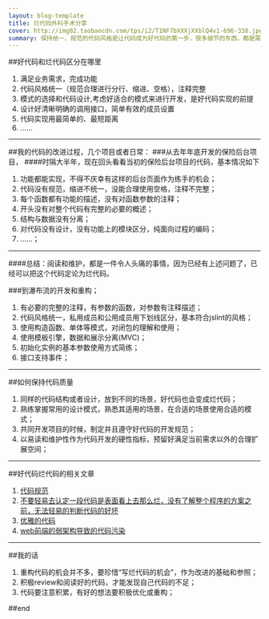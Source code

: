 ```yaml
---
layout: blog-template
title: 烂代码外科手术分享
cover: http://img02.taobaocdn.com/tps/i2/T1NF7bXXXjXXblQ4v1-696-338.jpg
summary: 保持统一、规范的代码风格是让代码成为好代码的第一步，很多细节的东西，都是需要需要养成固定的习惯。
---
```


##好代码和烂代码区分在哪里

1. 满足业务需求，完成功能
1. 代码风格统一（规范合理进行分行、缩进、空格），注释完整
1. 模式的选择和代码设计,考虑好适合的模式来进行开发，是好代码实现的前提
1. 设计好清晰明确的调用接口，简单有效的成员设置
1. 代码实现用最简单的、最短距离
1. ……


----------------------
##我的代码的改进过程，几个项目或者日常：
###从去年年底开发的保险后台项目，
####时隔大半年，现在回头看看当初的保险后台项目的代码，基本情况如下

1. 功能都能实现，不得不庆幸有这样的后台页面作为练手的机会；
1. 代码没有规范，缩进不统一，没能合理使用空格，注释不完整；
1. 每个函数都有功能的描述，没有对函数参数的注释；
1. 开头没有对整个代码有完整的必要的概述；
1. 结构与数据没有分离；
1. 对代码没有设计，没有功能上的模块区分，纯面向过程的编码；
1. ……；

--------------------------
####总结：阅读和维护，都是一件令人头痛的事情，因为已经有上述问题了，已经可以把这个代码定论为烂代码。


###到瀑布流的开发和重构；

1. 有必要的完整的注释，有参数的函数，对参数有注释描述；
1. 代码风格统一，私用成员和公用成员用下划线区分，基本符合jslint的风格；
1. 使用构造函数、单体等模式，对闭包的理解和使用；
1. 使用模板引擎，数据和展示分离(MVC)；
1. 初始化实例的基本参数使用方式简练；
1. 接口支持事件；

----------------------
##如何保持代码质量

 1. 同样的代码结构或者设计，放到不同的场景，好代码也会变成烂代码；
 1. 熟练掌握常用的设计模式，熟悉其适用的场景，在合适的场景使用合适的模式；
 1. 共同开发项目的时候，制定并且遵守好代码的开发规范；
 1. 以易读和维护性作为代码开发的硬性指标，预留好满足当前需求以外的合理扩展空间；
 
----------------------
##好代码烂代码的相关文章
 1. [代码规范](http://www.haogongju.net/art/1633643)
 1. [不要轻易去认定一段代码是表面看上去那么烂，没有了解整个程序的方案之前，无法轻易的判断代码的好坏](http://parazzi.me/2011/06/write-your-code-sucks.html)
 1. [优雅的代码](http://kb.cnblogs.com/page/82643/)
 1. [web前端的弱架构导致的代码污染](http://www.webjx.com/web/xindejiqiao-16164.html)

----------------------
##我的话
 1. 重构代码的机会并不多，要珍惜“写烂代码的机会”，作为改进的基础和参照；
 1. 积极review和阅读好的代码，才能发现自己代码的不足；
 1. 代码要注意积累，有好的想法要积极优化或重构；
 
##end

